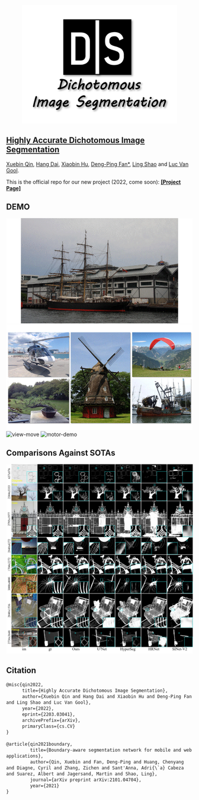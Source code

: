 <p align="center">
  <img width="420" height="320" src="figures/dis-logo-official.png">
</p>

## [Highly Accurate Dichotomous Image Segmentation](https://arxiv.org/pdf/2203.03041.pdf) 
[Xuebin Qin](https://xuebinqin.github.io/), [Hang Dai](https://scholar.google.co.uk/citations?user=6yvjpQQAAAAJ&hl=en), [Xiaobin Hu](https://scholar.google.de/citations?user=3lMuodUAAAAJ&hl=en), [Deng-Ping Fan*](https://dengpingfan.github.io/), [Ling Shao](https://scholar.google.com/citations?user=z84rLjoAAAAJ&hl=en) and [Luc Van Gool](https://scholar.google.com/citations?user=TwMib_QAAAAJ&hl=en).

This is the official repo for our new project (2022, come soon): 
[**[Project Page]**](https://xuebinqin.github.io/dis/index.html)

## DEMO
![ship-demo](figures/ship-demo.gif)
![bg-removal](figures/bg-removal.gif)
![view-move](figures/view-move.gif)
![motor-demo](figures/motor-demo.gif)

## Comparisons Against SOTAs
![qual-comp](figures/qual-comp.jpg)

## Citation
```
@misc{qin2022,
      title={Highly Accurate Dichotomous Image Segmentation},
      author={Xuebin Qin and Hang Dai and Xiaobin Hu and Deng-Ping Fan and Ling Shao and Luc Van Gool},
      year={2022},
      eprint={2203.03041},
      archivePrefix={arXiv},
      primaryClass={cs.CV}
}

@article{qin2021boundary,
         title={Boundary-aware segmentation network for mobile and web applications},
         author={Qin, Xuebin and Fan, Deng-Ping and Huang, Chenyang and Diagne, Cyril and Zhang, Zichen and Sant'Anna, Adri{\`a} Cabeza and Suarez, Albert and Jagersand, Martin and Shao, Ling},
         journal={arXiv preprint arXiv:2101.04704},
         year={2021}
}
